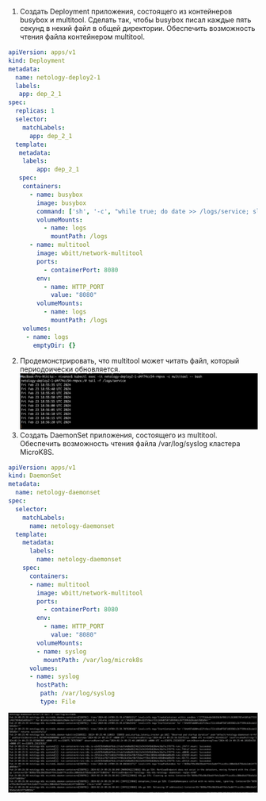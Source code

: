 1. Создать Deployment приложения, состоящего из контейнеров busybox и multitool.
Сделать так, чтобы busybox писал каждые пять секунд в некий файл в общей директории.
Обеспечить возможность чтения файла контейнером multitool.
```yaml
apiVersion: apps/v1
kind: Deployment
metadata:
  name: netology-deploy2-1
  labels:
   app: dep_2_1
spec:
  replicas: 1
  selector:
    matchLabels:
      app: dep_2_1
  template:
   metadata:
    labels:
        app: dep_2_1
   spec:
    containers:
      - name: busybox
        image: busybox
        command: ['sh', '-c', "while true; do date >> /logs/service; sleep 5; done"]
        volumeMounts:
          - name: logs
            mountPath: /logs
      - name: multitool
        image: wbitt/network-multitool
        ports:
          - containerPort: 8080
        env:
          - name: HTTP_PORT
            value: "8080"
        volumeMounts:
          - name: logs
            mountPath: /logs
    volumes:
     - name: logs
       emptyDir: {}
```
2. Продемонстрировать, что multitool может читать файл, который периодоически обновляется.
![first](./images/kube2-1-1.png)
3. Создать DaemonSet приложения, состоящего из multitool.
Обеспечить возможность чтения файла /var/log/syslog кластера MicroK8S.
```yaml
apiVersion: apps/v1
kind: DaemonSet
metadata:
  name: netology-daemonset
spec:
  selector:
    matchLabels:
      name: netology-daemonset
  template:
    metadata:
      labels:
        name: netology-daemonset
    spec:
      containers:
      - name: multitool
        image: wbitt/network-multitool
        ports:
          - containerPort: 8080
        env:
          - name: HTTP_PORT
            value: "8080"
        volumeMounts:
        - name: syslog
          mountPath: /var/log/microk8s
      volumes:
      - name: syslog
        hostPath:
         path: /var/log/syslog 
         type: File
```
![second](./images/kube2-1-2.png)